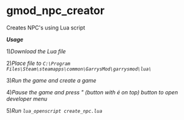 # gmod_npc_creator
Creates NPC's using Lua script

***Usage***

1)*Download the Lua file*

2)*Place file to `C:\Program Files\Steam\steamapps\common\GarrysMod\garrysmod\lua\`*

3)*Run the game and create a game*

4)*Pause the game and press " (button with é on top) button to open developer menu*

5)*Run `lua_openscript create_npc.lua`*
